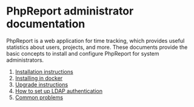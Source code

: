 PhpReport administrator documentation
=====================================

PhpReport is a web application for time tracking, which provides useful
statistics about users, projects, and more. These documents provide the
basic concepts to install and configure PhpReport for system
administrators.

1.  [Installation instructions](installation.md)
2.  [Installing in docker](docker.md)
3.  [Upgrade instructions](upgrade.md)
4.  [How to set up LDAP authentication](ldap.md)
5.  [Common problems](common-problems.md)
